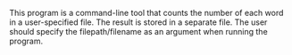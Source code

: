 This program is a command-line tool that counts the number of each word in a user-specified file. The result is stored in a separate file. The user should specify the filepath/filename as an argument when running the program.